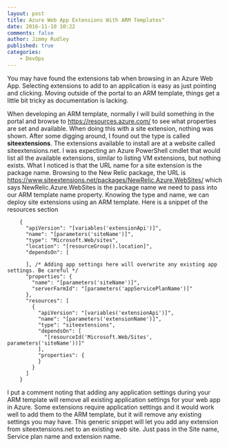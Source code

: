 ```yaml
---
layout: post
title: Azure Web App Extensions With ARM Templates"
date: 2016-11-10 10:22
comments: false
author: Jimmy Rudley
published: true
categories:
    - DevOps
---
```


You may have found the extensions tab when browsing in an Azure Web App. Selecting extensions to add to an application is easy as just pointing and clicking. Moving outside of the portal to an ARM template, things get a little bit tricky as documentation is lacking.

<!-- more -->

When developing an ARM template, normally I will build something in the portal and browse to https://resources.azure.com/ to see what properties are set and available. When doing this with a site extension, nothing was shown. After some digging around, I found out the type is called **siteextensions**. The extensions available to install are at a website called siteextensions.net. I was expecting an Azure PowerShell cmdlet that would list all the available extensions, similar to listing VM extensions, but nothing exists.  What I noticed is that the URL name for a site extension is the package name. Browsing to the New Relic package, the URL is https://www.siteextensions.net/packages/NewRelic.Azure.WebSites/ which says NewRelic.Azure.WebSites is the package name we need to pass into our ARM template name property. Knowing the type and name, we can deploy site extensions using an ARM template. Here is a snippet of the resources section 

```
    {
      "apiVersion": "[variables('extensionApi')]",
      "name": "[parameters('siteName')]",
      "type": "Microsoft.Web/sites",
      "location": "[resourceGroup().location]",
      "dependsOn": [
      
      ], /* Adding app settings here will overwrite any existing app settings. Be careful */
      "properties": {
        "name": "[parameters('siteName')]",
        "serverFarmId": "[parameters('appServicePlanName')]"
      },
      "resources": [
        {
          "apiVersion": "[variables('extensionApi')]",
          "name": "[parameters('extensionName')]",
          "type": "siteextensions",
          "dependsOn": [
            "[resourceId('Microsoft.Web/Sites', parameters('siteName'))]"
          ],
          "properties": {
          }
        }
      ]
    }
```
I put a comment noting that adding any application settings during your ARM template will remove all existing application settings for your web app in Azure. Some extensions require application settings and it would work well to add them to the ARM template, but it will remove any existing settings you may have. This generic snippet will let you add any extension from siteextensions.net to an existing web site. Just pass in the Site name, Service plan name and extension name.
